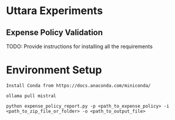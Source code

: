 # Uttara Experiments

## Expense Policy Validation

TODO: Provide instructions for installing all the requirements

# Environment Setup 

`Install Conda from https://docs.anaconda.com/miniconda/`


`ollama pull mistral`

`python expense_policy_report.py -p <path_to_expense_policy> -i <path_to_zip_file_or_folder> -o <path_to_output_file>`


